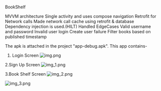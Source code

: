 BookShelf


MVVM architecture
Single activity and uses compose navigation
Retrofit for Network calls
Made network call cache using retrofit & database
Dependency injection is used.(HILT)
Handled EdgeCases
Valid username and password
Invalid user login
Create user failure
Filter books based on published timestamp


The apk is attached in the project "app-debug.apk".
This app contains-

1. Login Screen
![img.png](img.png)

2.Sign Up Screen
![img_1.png](img_1.png)

3.Book Shelf Screen
![img_2.png](img_2.png)

![img_3.png](img_3.png)
